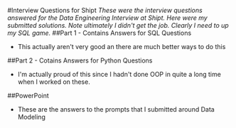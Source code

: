 #Interview Questions for Shipt
*These were the interview questions answered for the Data Engineering Interview at Shipt. Here were my submitted solutions. Note ultimately I didn't get the job. Clearly I need to up my SQL game.*
##Part 1 - Contains Answers for SQL Questions
* This actually aren't very good an there are much better ways to do this

##Part 2 - Cotains Answers for Python Questions 
* I'm actually proud of this since I hadn't done OOP in quite a long time when I worked on these.

##PowerPoint
* These are the answers to the prompts that I submitted around Data Modeling
